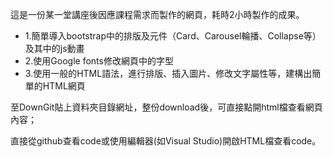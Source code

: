 這是一份某一堂講座後因應課程需求而製作的網頁，耗時2小時製作的成果。

- 1.簡單導入bootstrap中的排版及元件（Card、Carousel輪播、Collapse等）及其中的js動畫
- 2.使用Google fonts修改網頁中的字型
- 3.使用一般的HTML語法，進行排版、插入圖片、修改文字屬性等，建構出簡單的HTML網頁

至DownGit貼上資料夾目錄網址，整份download後，可直接點開html檔查看網頁內容；

直接從github查看code或使用編輯器(如Visual Studio)開啟HTML檔查看code。
